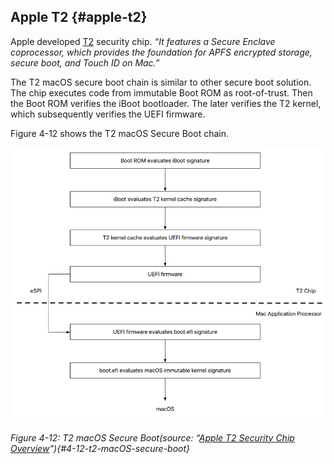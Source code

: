 <!--- @file
  apple-t2.md for Understanding the UEFI Secure Boot Chain

  Copyright (c) 2019, Intel Corporation. All rights reserved.<BR>

  Redistribution and use in source (original document form) and 'compiled'
  forms (converted to PDF, epub, HTML and other formats) with or without
  modification, are permitted provided that the following conditions are met:

  1) Redistributions of source code (original document form) must retain the
     above copyright notice, this list of conditions and the following
     disclaimer as the first lines of this file unmodified.

  2) Redistributions in compiled form (transformed to other DTDs, converted to
     PDF, epub, HTML and other formats) must reproduce the above copyright
     notice, this list of conditions and the following disclaimer in the
     documentation and/or other materials provided with the distribution.

  THIS DOCUMENTATION IS PROVIDED BY TIANOCORE PROJECT "AS IS" AND ANY EXPRESS OR
  IMPLIED WARRANTIES, INCLUDING, BUT NOT LIMITED TO, THE IMPLIED WARRANTIES OF
  MERCHANTABILITY AND FITNESS FOR A PARTICULAR PURPOSE ARE DISCLAIMED. IN NO
  EVENT SHALL TIANOCORE PROJECT  BE LIABLE FOR ANY DIRECT, INDIRECT, INCIDENTAL,
  SPECIAL, EXEMPLARY, OR CONSEQUENTIAL DAMAGES (INCLUDING, BUT NOT LIMITED TO,
  PROCUREMENT OF SUBSTITUTE GOODS OR SERVICES; LOSS OF USE, DATA, OR PROFITS;
  OR BUSINESS INTERRUPTION) HOWEVER CAUSED AND ON ANY THEORY OF LIABILITY,
  WHETHER IN CONTRACT, STRICT LIABILITY, OR TORT (INCLUDING NEGLIGENCE OR
  OTHERWISE) ARISING IN ANY WAY OUT OF THE USE OF THIS DOCUMENTATION, EVEN IF
  ADVISED OF THE POSSIBILITY OF SUCH DAMAGE.

-->

## Apple T2 {#apple-t2}

Apple developed [T2](https://www.apple.com/mac/docs/Apple_T2_Security_Chip_Overview.pdf) security chip. _“It features a Secure Enclave coprocessor, which provides the foundation for APFS encrypted storage, secure boot, and Touch ID on Mac.”_

The T2 macOS secure boot chain is similar to other secure boot solution. The chip executes code from immutable Boot ROM as root-of-trust. Then the Boot ROM verifies the iBoot bootloader. The later verifies the T2 kernel, which subsequently verifies the UEFI firmware.

Figure 4-12 shows the T2 macOS Secure Boot chain.

![](/media/image26.png)

###### Figure 4-12: T2 macOS Secure Boot(source: “[Apple T2 Security Chip Overview](https://www.apple.com/mac/docs/Apple_T2_Security_Chip_Overview.pdf)”){#4-12-t2-macOS-secure-boot}
